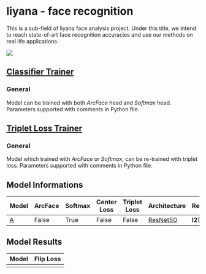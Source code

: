 # liyana - face recognition

This is a sub-field of liyana face analysis project. Under this title, we intend to reach state-of-art face recognition accuracies and use our methods on real life applications.



![](https://i.ibb.co/26ZRX8q/sv2.png)



## [Classifier Trainer](train_classifier.py)

### General

Model can be trained with both _ArcFace_ head and _Softmax_ head. Parameters supported with comments in Python file. 



## [Triplet Loss Trainer](train_triplet.py)

### General

Model which trained with _ArcFace_ or _Softmax_, can be re-trained with triplet loss. Parameters supported with comments in Python file. 





## Model Informations



| Model                                                        | ArcFace | Softmax | Center Loss | Triplet Loss | Architecture                                      | Regularization | LR   |
| ------------------------------------------------------------ | ------- | ------- | ----------- | ------------ | ------------------------------------------------- | -------------- | ---- |
| [A](https://drive.google.com/open?id=1yU4upF0_-0aSKd9J3-EBW4vw16B5N32y) | False   | True    | False       | False        | [ResNet50](https://keras.io/applications/#resnet) | **l2**(5e-4)   |      |





## Model Results

| Model | Flip Loss |
| ----- | --------- |
|       |           |

